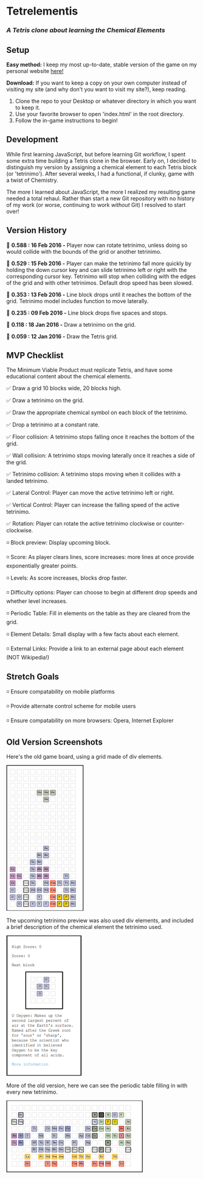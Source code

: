# Tetrelementis

### *A Tetris clone about learning the Chemical Elements*

## Setup

**Easy method:** I keep my most up-to-date, stable version of the game on my personal website <a href="http://peternatewood.com" target="_blank">here!</a>

**Download:** If you want to keep a copy on your own computer instead of visiting my site (and why don't you want to visit my site?), keep reading.

1. Clone the repo to your Desktop or whatever directory in which you want to keep it.
2. Use your favorite browser to open 'index.html' in the root directory.
3. Follow the in-game instructions to begin!

## Development
While first learning JavaScript, but before learning Git workflow, I spent some extra time building a Tetris clone in the browser. Early on, I decided to distinguish my version by assigning a chemical element to each Tetris block (or 'tetrinimo'). After several weeks, I had a functional, if clunky, game with a twist of Chemistry.

The more I learned about JavaScript, the more I realized my resulting game needed a total rehaul. Rather than start a new Git repository with no history of my work (or worse, continuing to work _without_ Git) I resolved to start over!

## Version History

:large_blue_diamond: **0.588 : 16 Feb 2016 -** Player now can rotate tetrinimo, unless doing so would collide with the bounds of the grid or another tetrinimo.

:small_red_triangle_down: **0.529 : 15 Feb 2016 -** Player can make the tetrinimo fall more quickly by holding the down cursor key and can slide tetrinimo left or right with the corresponding cursor key. Tetrinimo will stop when colliding with the edges of the grid and with other tetrinimos. Default drop speed has been slowed.

:small_red_triangle_down: **0.353 : 13 Feb 2016 -** Line block drops until it reaches the bottom of the grid. Tetrinimo model includes function to move laterally.

:small_red_triangle_down: **0.235 : 09 Feb 2016 -** Line block drops five spaces and stops.

:small_red_triangle_down: **0.118 : 18 Jan 2016 -** Draw a tetrinimo on the grid.

:small_red_triangle_down: **0.059 : 12 Jan 2016 -** Draw the Tetris grid.

## MVP Checklist

The Minimum Viable Product must replicate Tetris, and have some educational content about the chemical elements.

:white_check_mark: Draw a grid 10 blocks wide, 20 blocks high.

:white_check_mark: Draw a tetrinimo on the grid.

:white_check_mark: Draw the appropriate chemical symbol on each block of the tetrinimo.

:white_check_mark: Drop a tetrinimo at a constant rate.

:white_check_mark: Floor collision: A tetrinimo stops falling once it reaches the bottom of the grid.

:white_check_mark: Wall collision: A tetrinimo stops moving laterally once it reaches a side of the grid.

:white_check_mark: Tetrinimo collision: A tetrinimo stops moving when it collides with a landed tetrinimo.

:white_check_mark: Lateral Control: Player can move the active tetrinimo left or right.

:white_check_mark: Vertical Control: Player can increase the falling speed of the active tetrinimo.

:white_check_mark: Rotation: Player can rotate the active tetrinimo clockwise or counter-clockwise.

:white_medium_small_square: Block preview: Display upcoming block.

:white_medium_small_square: Score: As player clears lines, score increases: more lines at once provide exponentially greater points.

:white_medium_small_square: Levels: As score increases, blocks drop faster.

:white_medium_small_square: Difficulty options: Player can choose to begin at different drop speeds and whether level increases.

:white_medium_small_square: Periodic Table: Fill in elements on the table as they are cleared from the grid.

:white_medium_small_square: Element Details: Small display with a few facts about each element.

:white_medium_small_square: External Links: Provide a link to an external page about each element (NOT Wikipedia!)

## Stretch Goals

:white_medium_small_square: Ensure compatability on mobile platforms

:white_medium_small_square: Provide alternate control scheme for mobile users

:white_medium_small_square: Ensure compatability on more browsers: Opera, Internet Explorer

## Old Version Screenshots

Here's the old game board, using a grid made of div elements.

![old game board](/imgs/old-tetris-board.png)

The upcoming tetrinimo preview was also used div elements, and included a brief description of the chemical element the tetrinimo used.

![old game preview](/imgs/old-tetris-preview.png)

More of the old version, here we can see the periodic table filling in with every new tetrinimo.

![old game periodic table](/imgs/old-tetris-table.png)
